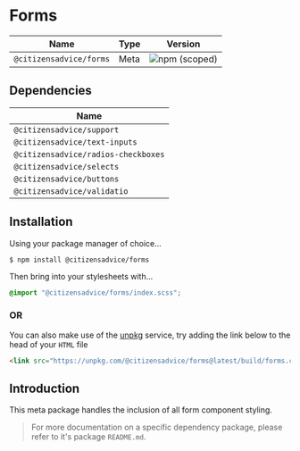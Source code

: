 # Forms

| Name                    | Type | Version                                                                 |
|-------------------------|------|-------------------------------------------------------------------------|
| `@citizensadvice/forms` | Meta | ![npm (scoped)](https://img.shields.io/npm/v/@citizensadvice/forms.svg) |

## Dependencies

| Name                                |
|-------------------------------------|
| `@citizensadvice/support`           |
| `@citizensadvice/text-inputs`       |
| `@citizensadvice/radios-checkboxes` |
| `@citizensadvice/selects`           |
| `@citizensadvice/buttons`           |
| `@citizensadvice/validatio`         |

## Installation

Using your package manager of choice...

```shell
$ npm install @citizensadvice/forms
```
Then bring into your stylesheets with...

```scss
@import "@citizensadvice/forms/index.scss";
```

### OR

You can also make use of the [unpkg](https://unpkg.com) service, try adding the link below to the head of your `HTML` file
```html
<link src="https://unpkg.com/@citizensadvice/forms@latest/build/forms.css" />
```

## Introduction

This meta package handles the inclusion of all form component styling.

> For more documentation on a specific dependency package, please refer to it's package `README.md`.